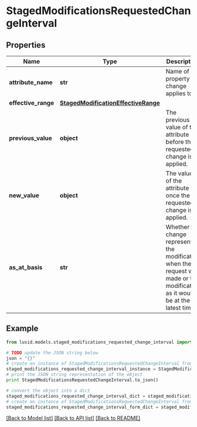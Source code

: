 # StagedModificationsRequestedChangeInterval


## Properties
Name | Type | Description | Notes
------------ | ------------- | ------------- | -------------
**attribute_name** | **str** | Name of the property the change applies to. | [optional] 
**effective_range** | [**StagedModificationEffectiveRange**](StagedModificationEffectiveRange.md) |  | [optional] 
**previous_value** | **object** | The previous value of the attribute before the requested change is applied. | [optional] 
**new_value** | **object** | The value of the attribute once the requested change is applied. | [optional] 
**as_at_basis** | **str** | Whether the change represents the modification when the request was made or the modification as it would be at the latest time. | [optional] 

## Example

```python
from lusid.models.staged_modifications_requested_change_interval import StagedModificationsRequestedChangeInterval

# TODO update the JSON string below
json = "{}"
# create an instance of StagedModificationsRequestedChangeInterval from a JSON string
staged_modifications_requested_change_interval_instance = StagedModificationsRequestedChangeInterval.from_json(json)
# print the JSON string representation of the object
print StagedModificationsRequestedChangeInterval.to_json()

# convert the object into a dict
staged_modifications_requested_change_interval_dict = staged_modifications_requested_change_interval_instance.to_dict()
# create an instance of StagedModificationsRequestedChangeInterval from a dict
staged_modifications_requested_change_interval_form_dict = staged_modifications_requested_change_interval.from_dict(staged_modifications_requested_change_interval_dict)
```
[[Back to Model list]](../README.md#documentation-for-models) [[Back to API list]](../README.md#documentation-for-api-endpoints) [[Back to README]](../README.md)


